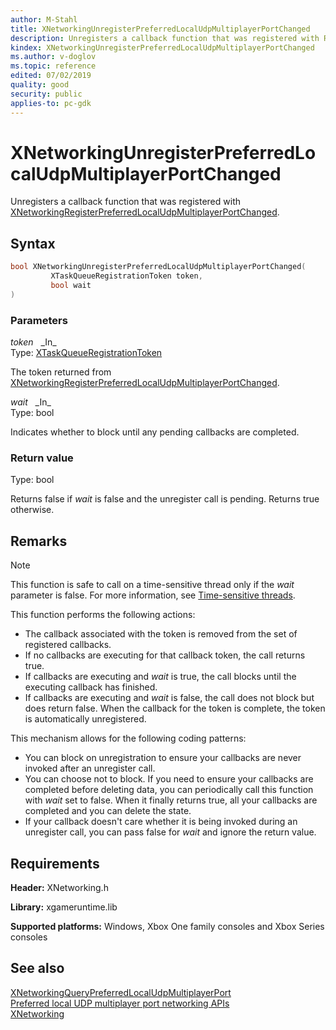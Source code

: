 ```yaml
---
author: M-Stahl
title: XNetworkingUnregisterPreferredLocalUdpMultiplayerPortChanged
description: Unregisters a callback function that was registered with RegisterPreferredLocalUdpMultiplayerPortChanged.
kindex: XNetworkingUnregisterPreferredLocalUdpMultiplayerPortChanged
ms.author: v-doglov
ms.topic: reference
edited: 07/02/2019
quality: good
security: public
applies-to: pc-gdk
---
```


# XNetworkingUnregisterPreferredLocalUdpMultiplayerPortChanged

Unregisters a callback function that was registered with [XNetworkingRegisterPreferredLocalUdpMultiplayerPortChanged](xnetworkingregisterpreferredlocaludpmultiplayerportchanged.md).

## Syntax

```cpp
bool XNetworkingUnregisterPreferredLocalUdpMultiplayerPortChanged(
         XTaskQueueRegistrationToken token,
         bool wait
)
```

### Parameters

*token* &nbsp;&nbsp;\_In\_  
Type: [XTaskQueueRegistrationToken](../../../system/xtaskqueue/structs/xtaskqueueregistrationtoken.md)

The token returned from [XNetworkingRegisterPreferredLocalUdpMultiplayerPortChanged](xnetworkingregisterpreferredlocaludpmultiplayerportchanged.md).

*wait* &nbsp;&nbsp;\_In\_  
Type: bool

Indicates whether to block until any pending callbacks are completed.

### Return value 

Type: bool

Returns false if *wait* is false and the unregister call is pending. Returns true otherwise.

## Remarks
  > [!NOTE]
> This function is safe to call on a time-sensitive thread only if the *wait* parameter is false. For more information, see [Time-sensitive threads](../../../../system/overviews/time-sensitive-threads.md).  
  
This function performs the following actions:

* The callback associated with the token is removed from the set of registered callbacks.
* If no callbacks are executing for that callback token, the call returns true.
* If callbacks are executing and *wait* is true, the call blocks until the executing callback has finished.
* If callbacks are executing and *wait* is false, the call does not block but does return false. When the callback for the token is complete, the token is automatically unregistered.

This mechanism allows for the following coding patterns:

* You can block on unregistration to ensure your callbacks are never invoked after an unregister call.
* You can choose not to block. If you need to ensure your callbacks are completed before deleting data, you can periodically call this function with *wait* set to false. When it finally returns true, all your callbacks are completed and you can delete the state.
* If your callback doesn't care whether it is being invoked during an unregister call, you can pass false for *wait* and ignore the return value.

## Requirements

**Header:** XNetworking.h

**Library:** xgameruntime.lib
  
**Supported platforms:** Windows, Xbox One family consoles and Xbox Series consoles  
  
## See also  
  
[XNetworkingQueryPreferredLocalUdpMultiplayerPort](xnetworkingquerypreferredlocaludpmultiplayerport.md)  
[Preferred local UDP multiplayer port networking APIs](../../../../networking/overviews/game-mesh/preferred-local-udp-multiplayer-port-networking.md)  
[XNetworking](../xnetworking_members.md)  
  